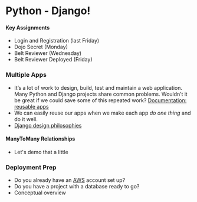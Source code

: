 # Python - Django!
#### Key Assignments
- Login and Registration (last Friday)
- Dojo Secret (Monday)
- Belt Reviewer (Wednesday)
- Belt Reviewer Deployed (Friday)

### Multiple Apps
- It’s a lot of work to design, build, test and maintain a web application. Many Python and Django projects share common problems. Wouldn’t it be great if we could save some of this repeated work?
[Documentation: reusable apps](https://docs.djangoproject.com/en/1.11/intro/reusable-apps/)
- We can easily reuse our apps when we make each app _do one thing_ and do it well.
- [Django design philosophies](https://docs.djangoproject.com/en/1.11/misc/design-philosophies/)

#### ManyToMany Relationships
- Let's demo that a little

### Deployment Prep
- Do you already have an [AWS]() account set up?
- Do you have a project with a database ready to go?
- Conceptual overview
